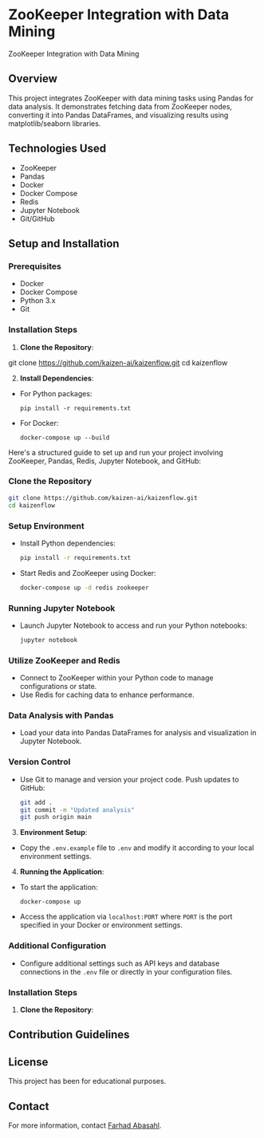 # ZooKeeper Integration with Data Mining
ZooKeeper Integration with Data Mining

## Overview
This project integrates ZooKeeper with data mining tasks using Pandas for data analysis. It demonstrates fetching data from ZooKeeper nodes, converting it into Pandas DataFrames, and visualizing results using matplotlib/seaborn libraries.

## Technologies Used
- ZooKeeper
- Pandas
- Docker
- Docker Compose
- Redis
- Jupyter Notebook
- Git/GitHub

## Setup and Installation

### Prerequisites
- Docker
- Docker Compose
- Python 3.x
- Git

### Installation Steps
1. **Clone the Repository**:

git clone https://github.com/kaizen-ai/kaizenflow.git
cd kaizenflow

2. **Install Dependencies**:
- For Python packages:
  ```
  pip install -r requirements.txt
  ```
- For Docker:
  ```
  docker-compose up --build
  ```
Here's a structured guide to set up and run your project involving ZooKeeper, Pandas, Redis, Jupyter Notebook, and GitHub:



### Clone the Repository
```bash
git clone https://github.com/kaizen-ai/kaizenflow.git
cd kaizenflow
```

### Setup Environment
- Install Python dependencies:
  ```bash
  pip install -r requirements.txt
  ```
- Start Redis and ZooKeeper using Docker:
  ```bash
  docker-compose up -d redis zookeeper
  ```

### Running Jupyter Notebook
- Launch Jupyter Notebook to access and run your Python notebooks:
  ```bash
  jupyter notebook
  ```

### Utilize ZooKeeper and Redis
- Connect to ZooKeeper within your Python code to manage configurations or state.
- Use Redis for caching data to enhance performance.

### Data Analysis with Pandas
- Load your data into Pandas DataFrames for analysis and visualization in Jupyter Notebook.

### Version Control
- Use Git to manage and version your project code. Push updates to GitHub:
  ```bash
  git add .
  git commit -m "Updated analysis"
  git push origin main
  ```

3. **Environment Setup**:
- Copy the `.env.example` file to `.env` and modify it according to your local environment settings.

4. **Running the Application**:
- To start the application:
  ```
  docker-compose up
  ```
- Access the application via `localhost:PORT` where `PORT` is the port specified in your Docker or environment settings.

### Additional Configuration
- Configure additional settings such as API keys and database connections in the `.env` file or directly in your configuration files.

### Installation Steps
1. **Clone the Repository**:

## Contribution Guidelines

## License
This project has been for educational purposes.

## Contact
For more information, contact [Farhad Abasahl](mailto:farhad@umd.edu).

